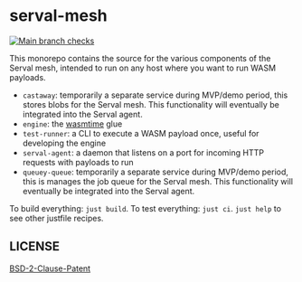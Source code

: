# serval-mesh

[![Main branch checks](https://github.com/servals/serval-mesh/actions/workflows/main.yaml/badge.svg)](https://github.com/servals/serval-mesh/actions/workflows/main.yaml)

This monorepo contains the source for the various components of the Serval mesh, intended to run on any host where you want to run WASM payloads.

- `castaway`: temporarily a separate service during MVP/demo period, this stores blobs for the Serval mesh. This functionality will eventually be integrated into the Serval agent.
- `engine`: the [wasmtime](https://lib.rs/crates/wasmtime) glue
- `test-runner`: a CLI to execute a WASM payload once, useful for developing the engine
- `serval-agent`: a daemon that listens on a port for incoming HTTP requests with payloads to run
- `queuey-queue`: temporarily a separate service during MVP/demo period, this is manages the job queue for the Serval mesh. This functionality will eventually be integrated into the Serval agent.

To build everything: `just build`. To test everything: `just ci`. `just help` to see other justfile recipes.

## LICENSE

[BSD-2-Clause-Patent](./LICENSE)
